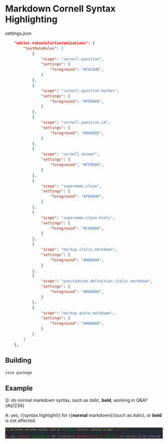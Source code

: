 # Markdown Cornell Syntax Highlighting

settings.json

```json
    "editor.tokenColorCustomizations": {
        "textMateRules": [
            {
                "scope": "cornell.question",
                "settings": {
                    "foreground": "#C0C040",
                }
            },
            {
                "scope": "cornell.question.marker",
                "settings": {
                    "foreground": "#FF8000",
                }
            },
            {
                "scope": "cornell.question.id",
                "settings": {
                    "foreground": "#804000",
                }
            },
            {
                "scope": "cornell.answer",
                "settings": {
                    "foreground": "#FF8000",
                }
            },
            {
                "scope": "supermemo.cloze",
                "settings": {
                    "foreground": "#F04040",
                }
            },
            {
                "scope": "supermemo.cloze.hints",
                "settings": {
                    "foreground": "#C04000",
                }
            },
            {
                "scope": "markup.italic.markdown",
                "settings": {
                    "foreground": "#00A000",
                }
            },
            {
                "scope": "punctuation.definition.italic.markdown",
                "settings": {
                    "foreground": "#00A000",
                }
            },
            {
                "scope": "markup.quote.markdown",
                "settings": {
                    "foreground": "#A0A0A0",
                }
            }
        ]
    },
```

## Building

```bash
vsce package
```

## Example

Q: do normal markdown syntax, such as *italic*, **bold**, working in Q&A? {#q1234}

A: yes, {{syntax *highlight*}} for {{**normal** markdown}}(such as *italic*), or **bold** is not affected.

![example](data/example.png)
